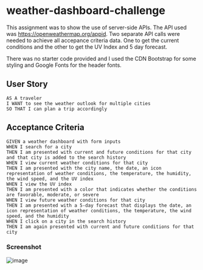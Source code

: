 # weather-dashboard-challenge
This assignment was to show the use of server-side APIs.  The API used was https://openweathermap.org/appid.  Two separate API calls were needed to achieve all accepance criteria data.  One to get the current conditions and the other to get the UV Index and 5 day forecast.

There was no starter code provided and I used the CDN Bootstrap for some styling and Google Fonts for the header fonts.

## User Story

```
AS A traveler
I WANT to see the weather outlook for multiple cities
SO THAT I can plan a trip accordingly
```

## Acceptance Criteria

```
GIVEN a weather dashboard with form inputs
WHEN I search for a city
THEN I am presented with current and future conditions for that city and that city is added to the search history
WHEN I view current weather conditions for that city
THEN I am presented with the city name, the date, an icon representation of weather conditions, the temperature, the humidity, the wind speed, and the UV index
WHEN I view the UV index
THEN I am presented with a color that indicates whether the conditions are favorable, moderate, or severe
WHEN I view future weather conditions for that city
THEN I am presented with a 5-day forecast that displays the date, an icon representation of weather conditions, the temperature, the wind speed, and the humidity
WHEN I click on a city in the search history
THEN I am again presented with current and future conditions for that city
```

### Screenshot


![image](https://user-images.githubusercontent.com/87339742/141683948-6c3d9688-ed4c-4327-aaf8-dcb57b732330.png)
```